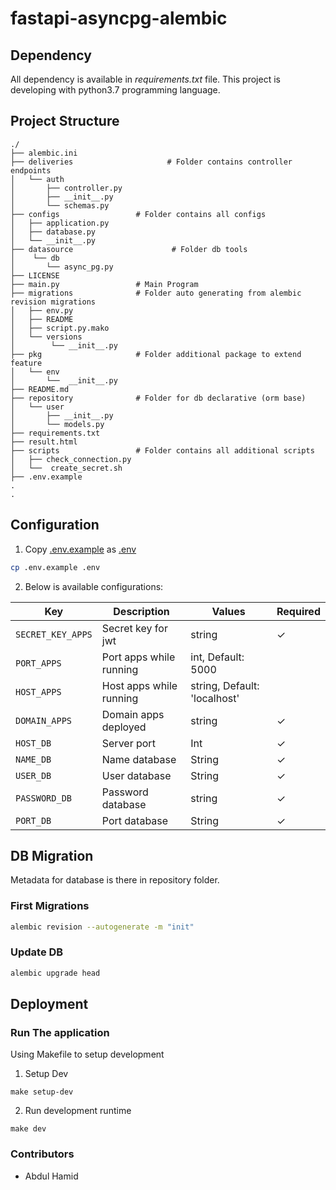# fastapi-asyncpg-alembic
## Dependency
All dependency is available in *requirements.txt* file. This project is developing with python3.7 programming language.

## Project Structure
    ./
    ├── alembic.ini
    ├── deliveries                     # Folder contains controller endpoints
    │   └── auth
    │       ├── controller.py
    │       ├── __init__.py
    │       └── schemas.py
    ├── configs                 # Folder contains all configs
    │   ├── application.py
    │   ├── database.py
    │   └── __init__.py
    ├── datasource                      # Folder db tools
    │    └── db
    │       └── async_pg.py
    ├── LICENSE
    ├── main.py                 # Main Program             
    ├── migrations              # Folder auto generating from alembic revision migrations
    │   ├── env.py
    │   ├── README
    │   ├── script.py.mako
    │   └── versions
    │        └── __init__.py
    ├── pkg                     # Folder additional package to extend feature
    │   └── env
    │       └──  __init__.py
    ├── README.md
    ├── repository              # Folder for db declarative (orm base)
    │   └── user
    │       ├── __init__.py
    │       └── models.py
    ├── requirements.txt
    ├── result.html
    ├── scripts                 # Folder contains all additional scripts
    │   ├── check_connection.py
    │   └──  create_secret.sh
    ├── .env.example
    .
    .


## Configuration
1. Copy [.env.example](.env.example) as [.env](.env)

```bash
cp .env.example .env
```

2. Below is available configurations:

| Key               | Description             | Values                       | Required |
|-------------------|-------------------------|------------------------------|----------|
| `SECRET_KEY_APPS` | Secret key for jwt      | string                       | ✓        |
| `PORT_APPS`       | Port apps while running | int, Default: 5000           |          |
| `HOST_APPS`       | Host apps while running | string, Default: 'localhost' |          |
| `DOMAIN_APPS`     | Domain apps deployed    | string                       | ✓        |
| `HOST_DB`         | Server port             | Int                          | ✓        |
| `NAME_DB`         | Name database           | String                       | ✓        |
| `USER_DB`         | User database           | String                       | ✓        |
| `PASSWORD_DB`     | Password database       | string                       | ✓        |
| `PORT_DB`         | Port database           | String                       | ✓        |


## DB Migration
Metadata for database is there in repository folder.
### First Migrations

```bash
alembic revision --autogenerate -m "init"
```
### Update DB
```bash
alembic upgrade head
```

## Deployment
### Run The application

Using Makefile to setup development

1. Setup Dev

```shell
make setup-dev
```

2. Run development runtime

```shell
make dev
```

### Contributors ###
- Abdul Hamid
